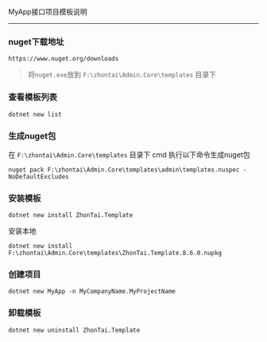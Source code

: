 ﻿
MyApp接口项目模板说明

*********************************************************

### nuget下载地址
```
https://www.nuget.org/downloads
```
> 将`nuget.exe`放到 `F:\zhontai\Admin.Core\templates` 目录下

### 查看模板列表
```
dotnet new list
```

### 生成nuget包
在 `F:\zhontai\Admin.Core\templates` 目录下 cmd 执行以下命令生成nuget包
```
nuget pack F:\zhontai\Admin.Core\templates\admin\templates.nuspec -NoDefaultExcludes
```
### 安装模板
```
dotnet new install ZhonTai.Template
```
安装本地
```
dotnet new install F:\zhontai\Admin.Core\templates\ZhonTai.Template.8.6.0.nupkg
```

### 创建项目
```
dotnet new MyApp -n MyCompanyName.MyProjectName
```

### 卸载模板
```
dotnet new uninstall ZhonTai.Template
```
